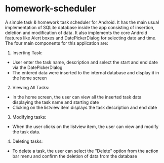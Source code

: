 # homework-scheduler
A simple task &amp; homework task scheduler for Android. It has the main usual implementation of SQLite database inside the app consisting of insertion, deletion and modification of data. It also implements the core Android features like Alert boxes and DatePickerDialog for selecting date and time. The four main components for this application are:

1. Inserting Task:
  - User enter the task name, description and select the start and end date via the DatePickerDialog
  - The entered data were inserted to the internal database and display it in the home screen

2. Viewing All Tasks:
  - In the home screen, the user can view all the inserted task data displaying the task name and starting date
  - Clicking on the listview item displays the task description and end date

3. Modifying tasks:
  - When the user clicks on the listview item, the user can view and modify the task data.

4. Deleting tasks:
  - To delete a task, the user can select the "Delete" option from the action bar menu and confirm the deletion of data from the database
